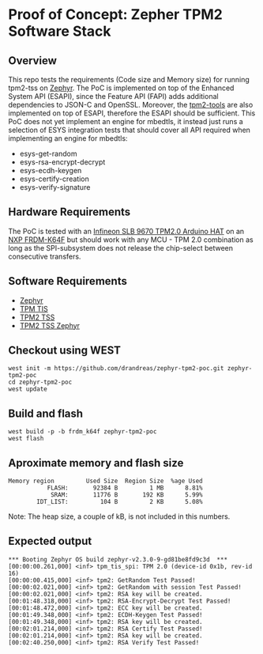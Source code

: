 # Proof of Concept: Zepher TPM2 Software Stack

## Overview
This repo tests the requirements (Code size and Memory size) for running
tpm2-tss on [Zephyr](https://www.zephyrproject.org). The PoC is implemented
on top of the Enhanced System API (ESAPI), since the Feature API (FAPI)
adds additional dependencies to JSON-C and OpenSSL. Moreover, the
[tpm2-tools](https://github.com/tpm2-software/tpm2-tools) are also implemented
on top of ESAPI, therefore the ESAPI should be sufficient. This PoC does not
yet implement an engine for mbedtls, it instead just runs a selection of ESYS
integration tests that should cover all API required when implementing an
engine for mbedtls:

- esys-get-random
- esys-rsa-encrypt-decrypt
- esys-ecdh-keygen
- esys-certify-creation
- esys-verify-signature

## Hardware Requirements
The PoC is tested with an [Infineon SLB 9670 TPM2.0 Arduino HAT](https://buyzero.de/products/arduino-adapter-for-letstrust-tpm)
on an [NXP FRDM-K64F](https://docs.zephyrproject.org/latest/boards/arm/frdm_k64f/doc/index.html)
but should work with any MCU - TPM 2.0 combination as long as the SPI-subsystem
does not release the chip-select between consecutive transfers.

## Software Requirements
- [Zephyr](https://github.com/zephyrproject-rtos)
- [TPM TIS](https://github.com/drandreas/tpm-tis-spi)
- [TPM2 TSS](https://github.com/tpm2-software/tpm2-tss)
- [TPM2 TSS Zephyr](https://github.com/drandreas/tpm2-tss-zephyr)

## Checkout using WEST
```
west init -m https://github.com/drandreas/zephyr-tpm2-poc.git zephyr-tpm2-poc
cd zephyr-tpm2-poc
west update
```
## Build and flash
```
west build -p -b frdm_k64f zephyr-tpm2-poc
west flash
```

## Aproximate memory and flash size
```
Memory region         Used Size  Region Size  %age Used
           FLASH:       92384 B         1 MB      8.81%
            SRAM:       11776 B       192 KB      5.99%
        IDT_LIST:         104 B         2 KB      5.08%
```
Note: The heap size, a couple of kB, is not included in this numbers.

## Expected output
```
*** Booting Zephyr OS build zephyr-v2.3.0-9-gd81be8fd9c3d  ***
[00:00:00.261,000] <inf> tpm_tis_spi: TPM 2.0 (device-id 0x1b, rev-id 16)
[00:00:00.415,000] <inf> tpm2: GetRandom Test Passed!
[00:00:02.021,000] <inf> tpm2: GetRandom with session Test Passed!
[00:00:02.021,000] <inf> tpm2: RSA key will be created.
[00:01:48.318,000] <inf> tpm2: RSA-Encrypt-Decrypt Test Passed!
[00:01:48.472,000] <inf> tpm2: ECC key will be created.
[00:01:49.348,000] <inf> tpm2: ECDH-Keygen Test Passed!
[00:01:49.348,000] <inf> tpm2: RSA key will be created.
[00:02:01.214,000] <inf> tpm2: RSA Certify Test Passed!
[00:02:01.214,000] <inf> tpm2: RSA key will be created.
[00:02:40.250,000] <inf> tpm2: RSA Verify Test Passed!
```
